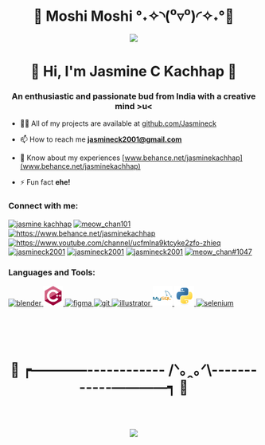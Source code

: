 <h1 align="center">🌸 Moshi Moshi °˖✧◝(⁰▿⁰)◜✧˖°🌸</h1>    

<p align="center">
  <img 
    src="https://github.com/Elliottophellia/Elliottophellia/blob/main/img/AboutMe-elaina.png"
  >
</p>



<h1 align="center">🌸 Hi, I'm Jasmine C Kachhap 🌸</h1>
<h3 align="center">An enthusiastic and passionate bud from India with a creative mind >u<</h3>

- 👨‍💻 All of my projects are available at [github.com/Jasmineck](github.com/Jasmineck)

- 📫 How to reach me **jasmineck2001@gmail.com**

- 📄 Know about my experiences [www.behance.net/jasminekachhap](www.behance.net/jasminekachhap)

- ⚡ Fun fact **ehe!**

<h3 align="left">Connect with me:</h3>
<p align="left">
<a href="https://linkedin.com/in/jasmine kachhap" target="blank"><img align="center" src="https://raw.githubusercontent.com/rahuldkjain/github-profile-readme-generator/master/src/images/icons/Social/linked-in-alt.svg" alt="jasmine kachhap" height="30" width="40" /></a>
<a href="https://instagram.com/meow_chan101" target="blank"><img align="center" src="https://raw.githubusercontent.com/rahuldkjain/github-profile-readme-generator/master/src/images/icons/Social/instagram.svg" alt="meow_chan101" height="30" width="40" /></a>
<a href="https://www.behance.net/https://www.behance.net/jasminekachhap" target="blank"><img align="center" src="https://raw.githubusercontent.com/rahuldkjain/github-profile-readme-generator/master/src/images/icons/Social/behance.svg" alt="https://www.behance.net/jasminekachhap" height="30" width="40" /></a>
<a href="https://www.youtube.com/c/https://www.youtube.com/channel/ucfmlna9ktcyke2zfo-zhieq" target="blank"><img align="center" src="https://raw.githubusercontent.com/rahuldkjain/github-profile-readme-generator/master/src/images/icons/Social/youtube.svg" alt="https://www.youtube.com/channel/ucfmlna9ktcyke2zfo-zhieq" height="30" width="40" /></a>
<a href="https://www.codechef.com/users/jasmineck2001" target="blank"><img align="center" src="https://cdn.jsdelivr.net/npm/simple-icons@3.1.0/icons/codechef.svg" alt="jasmineck2001" height="30" width="40" /></a>
<a href="https://www.hackerrank.com/jasmineck2001" target="blank"><img align="center" src="https://raw.githubusercontent.com/rahuldkjain/github-profile-readme-generator/master/src/images/icons/Social/hackerrank.svg" alt="jasmineck2001" height="30" width="40" /></a>
<a href="https://codeforces.com/profile/jasmineck2001" target="blank"><img align="center" src="https://raw.githubusercontent.com/rahuldkjain/github-profile-readme-generator/master/src/images/icons/Social/codeforces.svg" alt="jasmineck2001" height="30" width="40" /></a>
<a href="https://discord.gg/meow_chan#1047" target="blank"><img align="center" src="https://raw.githubusercontent.com/rahuldkjain/github-profile-readme-generator/master/src/images/icons/Social/discord.svg" alt="meow_chan#1047" height="30" width="40" /></a>
</p>

<h3 align="left">Languages and Tools:</h3>
<p align="left"> <a href="https://www.blender.org/" target="_blank" rel="noreferrer"> <img src="https://download.blender.org/branding/community/blender_community_badge_white.svg" alt="blender" width="40" height="40"/> </a> <a href="https://www.w3schools.com/cpp/" target="_blank" rel="noreferrer"> <img src="https://raw.githubusercontent.com/devicons/devicon/master/icons/cplusplus/cplusplus-original.svg" alt="cplusplus" width="40" height="40"/> </a> <a href="https://www.figma.com/" target="_blank" rel="noreferrer"> <img src="https://www.vectorlogo.zone/logos/figma/figma-icon.svg" alt="figma" width="40" height="40"/> </a> <a href="https://git-scm.com/" target="_blank" rel="noreferrer"> <img src="https://www.vectorlogo.zone/logos/git-scm/git-scm-icon.svg" alt="git" width="40" height="40"/> </a> <a href="https://www.adobe.com/in/products/illustrator.html" target="_blank" rel="noreferrer"> <img src="https://www.vectorlogo.zone/logos/adobe_illustrator/adobe_illustrator-icon.svg" alt="illustrator" width="40" height="40"/> </a> <a href="https://www.mysql.com/" target="_blank" rel="noreferrer"> <img src="https://raw.githubusercontent.com/devicons/devicon/master/icons/mysql/mysql-original-wordmark.svg" alt="mysql" width="40" height="40"/> </a> <a href="https://www.python.org" target="_blank" rel="noreferrer"> <img src="https://raw.githubusercontent.com/devicons/devicon/master/icons/python/python-original.svg" alt="python" width="40" height="40"/> </a> <a href="https://www.selenium.dev" target="_blank" rel="noreferrer"> <img src="https://raw.githubusercontent.com/detain/svg-logos/780f25886640cef088af994181646db2f6b1a3f8/svg/selenium-logo.svg" alt="selenium" width="40" height="40"/> </a> </p>
  <br />
  <br />
  <br />
  <h1 align="center">🌸 ┍————------------ /ᐠ｡ꞈ｡ᐟ\------------————┑ 🌸</h1>  
  <br />
  <br />
  
  <p align="center">
  <img 
   src="https://github.com/Elliottophellia/Elliottophellia/blob/main/img/Repo-elaina.png"
   >
</p>

